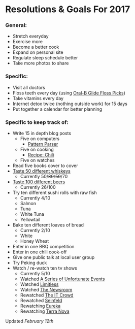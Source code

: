 # Resolutions & Goals For 2017

### General:

- Stretch everyday
- Exercise more 
- Become a better cook
- Expand on personal site
- Regulate sleep schedule better
- Take more photos to share

### Specific:

- Visit all doctors
- Floss teeth every day (using [Oral-B Glide Floss Picks](https://www.amazon.com/Oral-B-Glide-White-Floss-Radiant/dp/B00UB7BUZ6/))
- Take vitamins every day
- Internet detox twice (nothing outside work) for 15 days
- Put together a calendar for better planning

### Specific to keep track of:

- Write 15 in depth blog posts 
    - Five on computers
        - [Pattern Parser](/pattern-parser)
    - Five on cooking
        - [Recipe: Chili](/chili-recipe)
    - Five on watches
- Read five books cover to cover
- [Taste 50 different whiskeys](/whisky)
    - Currently 50/~~30~~/~~50~~/70
- [Taste 100 different beers](/beer)
    - Currently 26/100
- Try ten different sushi rolls with raw fish
    - Currently 4/10
    - Salmon
    - Tuna
    - White Tuna
    - Yellowtail
- Bake ten different loaves of bread
    - Currently 2/10
    - White
    - Honey Wheat
- Enter in one BBQ competition
- Enter in one chili cook-off
- Give one public talk at local user group
- Try Peking duck
- Watch / re-watch ten tv shows
    - Currently 5/10
    - Watched [A Series of Unfortunate Events](http://www.imdb.com/title/tt4834206/)
    - Watched [Limitless](http://www.imdb.com/title/tt4422836/)
    - Watched [The Newsroom](http://www.imdb.com/title/tt1870479/)
    - Rewatched [The IT Crowd](http://www.imdb.com/title/tt0487831/)
    - Rewatched [Seinfeld](http://www.imdb.com/title/tt0098904/)
    - Rewatching [Eureka](http://www.imdb.com/title/tt0796264/)
    - Rewatching [Terra Nova](http://www.imdb.com/title/tt1641349/)
   
    
    
Updated <i>February 12th</i>